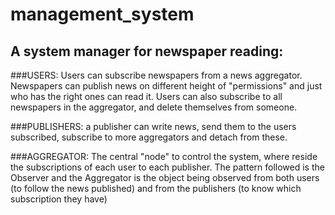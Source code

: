 # management_system
## A system manager for newspaper reading:

###USERS:
Users can subscribe newspapers from a news aggregator.
Newspapers can publish news on different height of "permissions" and just who has the right ones
can read it.
Users can also subscribe to all newspapers in the aggregator, and delete themselves from someone.

###PUBLISHERS:
a publisher can write news, send them to the users subscribed, subscribe to more aggregators and detach from these.

###AGGREGATOR:
The central "node" to control the system, where reside the subscriptions of each user to each publisher.
The pattern followed is the Observer and the Aggregator is the object being observed from 
both users (to follow the news published) and from the publishers (to know which subscription they have)


